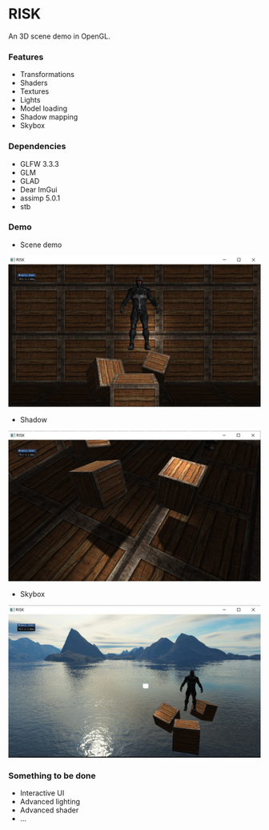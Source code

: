 # RISK

An 3D scene demo in OpenGL.

### Features

- Transformations
- Shaders
- Textures
- Lights
- Model loading
- Shadow mapping
- Skybox

### Dependencies

- GLFW 3.3.3
- GLM
- GLAD
- Dear ImGui
- assimp 5.0.1
- stb

### Demo

- Scene demo

![avator](demo/demo.png)

- Shadow

![avator](demo/shadow.png)

- Skybox

![avator](demo/skybox.png)

### Something to be done

- Interactive UI
- Advanced lighting
- Advanced shader
- ...
